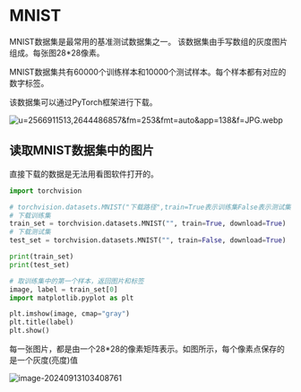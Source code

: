 # MNIST

MNIST数据集是最常用的基准测试数据集之一。
该数据集由手写数组的灰度图片组成。每张图28*28像素。

MNIST数据集共有60000个训练样本和10000个测试样本。每个样本都有对应的数字标签。

该数据集可以通过PyTorch框架进行下载。

![u=2566911513,2644486857&fm=253&fmt=auto&app=138&f=JPG.webp](MNIST数据集.assets/u=2566911513,2644486857&fm=253&fmt=auto&app=138&f=JPG.webp.jpg)

## 读取MNIST数据集中的图片

直接下载的数据是无法用看图软件打开的。

```python
import torchvision

# torchvision.datasets.MNIST("下载路径",train=True表示训练集False表示测试集,download=True表示下载)
# 下载训练集
train_set = torchvision.datasets.MNIST("", train=True, download=True)
# 下载测试集
test_set = torchvision.datasets.MNIST("", train=False, download=True)

print(train_set)
print(test_set)

# 取训练集中的第一个样本，返回图片和标签
image, label = train_set[0]
import matplotlib.pyplot as plt

plt.imshow(image, cmap="gray")
plt.title(label)
plt.show()

```



每一张图片，都是由一个28*28的像素矩阵表示。如图所示，每个像素点保存的是一个灰度(亮度)值

![image-20240913103408761](MNIST数据集.assets/image-20240913103408761.png)

